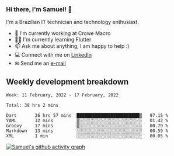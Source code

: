 ### Hi there, I'm Samuel! 👋

I'm a Brazilian IT technician and technology enthusiast.

- 🏢 I'm currently working at Crowe Macro
- 👨‍💻 I'm currently learning Flutter
- 📫 Ask me about anything, I am happy to help :)
- 💻 Connect with me on [LinkedIn](https://www.linkedin.com/in/samuel-s-marques/)
- ✉ Send me an [e-mail](mailto:samuel.s.marques@protonmail.com)

## Weekly development breakdown
<!--START_SECTION:waka-->
```text
Week: 11 February, 2022 - 17 February, 2022

Total: 38 hrs 2 mins

Dart       36 hrs 57 mins  ████████████████████████▒   97.15 % 
YAML       32 mins         ▒░░░░░░░░░░░░░░░░░░░░░░░░   01.42 % 
Groovy     17 mins         ▒░░░░░░░░░░░░░░░░░░░░░░░░   00.79 % 
Markdown   13 mins         ░░░░░░░░░░░░░░░░░░░░░░░░░   00.59 % 
XML        1 min           ░░░░░░░░░░░░░░░░░░░░░░░░░   00.05 % 
```
<!--END_SECTION:waka-->

[![Samuel's github activity graph](https://activity-graph.herokuapp.com/graph?username=samuel-s-marques&theme=react-dark)](https://github.com/samuel-s-marques)
